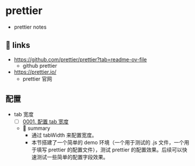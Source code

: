 # prettier

- prettier notes

## 🔗 links

- https://github.com/prettier/prettier?tab=readme-ov-file
  - github prettier
- https://prettier.io/
  - prettier 官网

## 配置

- tab 宽度
  - [ ] [0001. 配置 tab 宽度](https://github.com/Tdahuyou/prettier/tree/main/0001.%20%E9%85%8D%E7%BD%AE%20tab%20%E5%AE%BD%E5%BA%A6/README.md) <!-- [locale](./0001.%20%E9%85%8D%E7%BD%AE%20tab%20%E5%AE%BD%E5%BA%A6/README.md) -->  
  - 📝 summary
    - 通过 tabWidth 来配置宽度。
    - 本节搭建了一个简单的 demo 环境（一个用于测试的 .js 文件，一个用于填写 prettier 的配置文件），测试 prettier 的配置效果。后续可以快速测试一些简单的配置字段效果。
  
